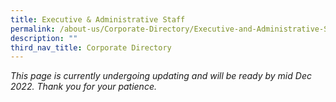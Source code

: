 ```yaml
---
title: Executive & Administrative Staff
permalink: /about-us/Corporate-Directory/Executive-and-Administrative-Staff/
description: ""
third_nav_title: Corporate Directory
---
```

*This page is currently undergoing updating and will be ready by mid Dec 2022. Thank you for your patience.*